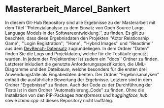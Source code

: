 # Masterarbeit_Marcel_Bankert
In diesem Git-Hub Repository sind alle Ergebnisse zu der Masterarbeit mit dem Titel ''Potenzialanalyse zu dem Einsatz von Open Source Large Language Models in der Softwareentwicklung.'', zu finden. Es gilt zu beachten, dass diese Ergebnisdaten den Projekten ''Actor Relationship Game'', ''Login Registration'', ''Hone'', ''Hybrid Images'' und ''Readtime'' aus dem [DevBench-Datensatz](https://github.com/open-compass/DevBench/tree/main) zugrundeliegen.
In dem Ordner "Daten" finden Sie die Logs und Projektdaten, welche für die Testläufe genutzt wurden. In jedem der Projektordner ist zudem ein ''docs'' Ordner zu finden. Letzterer inkludiert die genutzte Anforderungsspezifikation, die UML-Diagramme und den Dateibaum, welche besonders für die ersten drei Anwendungsfälle als Eingabedaten dienten. Der Ordner "Ergebnisanalysen" enthält die ausführliche Bewertung der Ergebnisse. Letztere sind in dem Ordner "Ergebnisse" zu finden. Auch der Code zu der Durchführung der Tests ist in dem Ordner "Automatisierung_Code" zu finden. Ohne die Installation von den PIP-Packages *transformers* und *huggingface_hub* sowie *llama.cpp* ist dieses Repository nicht lauffähig. 
